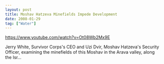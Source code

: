 ```yaml
---
layout: post
title: Moshav Hatzeva Minefields Impede Development
date: 2008-01-29
tag: ["Water"]
---
```


https://www.youtube.com/watch?v=Ot08Wb2Mx9E  

Jerry White, Survivor Corps's CEO and Uzi Dvir, Moshav Hatzeva's Security Officer, examining the minefields of this Moshav in the Arava valley, along the Isr...